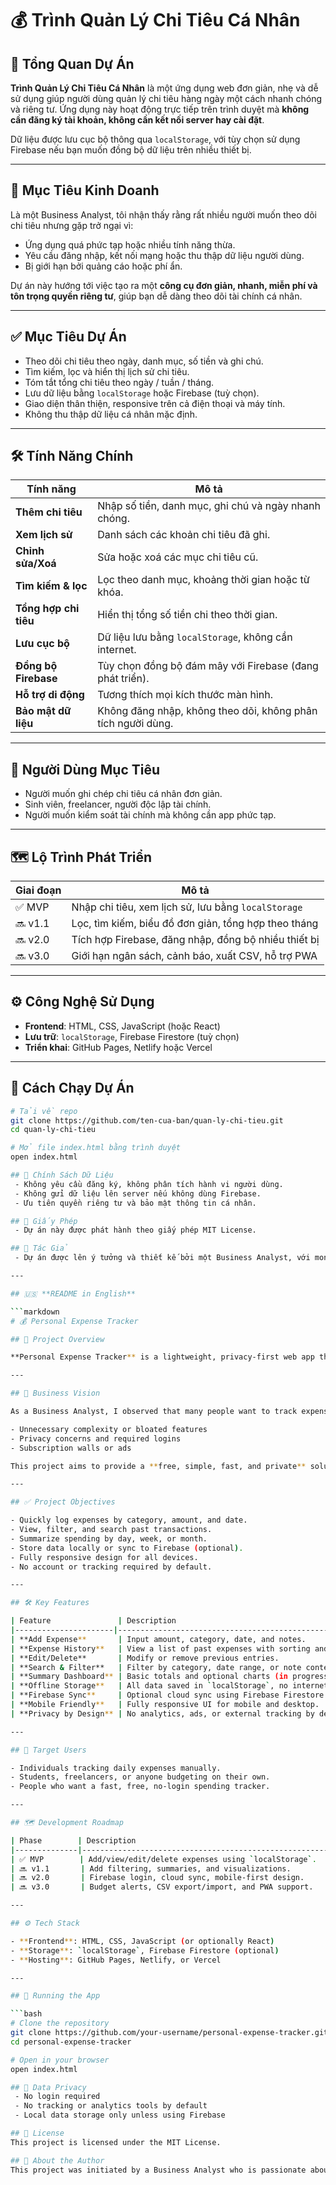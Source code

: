 # 💰 Trình Quản Lý Chi Tiêu Cá Nhân

## 🧭 Tổng Quan Dự Án

**Trình Quản Lý Chi Tiêu Cá Nhân** là một ứng dụng web đơn giản, nhẹ và dễ sử dụng giúp người dùng quản lý chi tiêu hàng ngày một cách nhanh chóng và riêng tư. Ứng dụng này hoạt động trực tiếp trên trình duyệt mà **không cần đăng ký tài khoản, không cần kết nối server hay cài đặt**.

Dữ liệu được lưu cục bộ thông qua `localStorage`, với tùy chọn sử dụng Firebase nếu bạn muốn đồng bộ dữ liệu trên nhiều thiết bị.

---

## 🎯 Mục Tiêu Kinh Doanh

Là một Business Analyst, tôi nhận thấy rằng rất nhiều người muốn theo dõi chi tiêu nhưng gặp trở ngại vì:

- Ứng dụng quá phức tạp hoặc nhiều tính năng thừa.
- Yêu cầu đăng nhập, kết nối mạng hoặc thu thập dữ liệu người dùng.
- Bị giới hạn bởi quảng cáo hoặc phí ẩn.

Dự án này hướng tới việc tạo ra một **công cụ đơn giản, nhanh, miễn phí và tôn trọng quyền riêng tư**, giúp bạn dễ dàng theo dõi tài chính cá nhân.

---

## ✅ Mục Tiêu Dự Án

- Theo dõi chi tiêu theo ngày, danh mục, số tiền và ghi chú.
- Tìm kiếm, lọc và hiển thị lịch sử chi tiêu.
- Tóm tắt tổng chi tiêu theo ngày / tuần / tháng.
- Lưu dữ liệu bằng `localStorage` hoặc Firebase (tuỳ chọn).
- Giao diện thân thiện, responsive trên cả điện thoại và máy tính.
- Không thu thập dữ liệu cá nhân mặc định.

---

## 🛠️ Tính Năng Chính

| Tính năng             | Mô tả                                                                 |
|-----------------------|------------------------------------------------------------------------|
| **Thêm chi tiêu**      | Nhập số tiền, danh mục, ghi chú và ngày nhanh chóng.                 |
| **Xem lịch sử**        | Danh sách các khoản chi tiêu đã ghi.                                  |
| **Chỉnh sửa/Xoá**      | Sửa hoặc xoá các mục chi tiêu cũ.                                     |
| **Tìm kiếm & lọc**     | Lọc theo danh mục, khoảng thời gian hoặc từ khóa.                    |
| **Tổng hợp chi tiêu**  | Hiển thị tổng số tiền chi theo thời gian.                            |
| **Lưu cục bộ**         | Dữ liệu lưu bằng `localStorage`, không cần internet.                 |
| **Đồng bộ Firebase**   | Tùy chọn đồng bộ đám mây với Firebase (đang phát triển).             |
| **Hỗ trợ di động**     | Tương thích mọi kích thước màn hình.                                 |
| **Bảo mật dữ liệu**    | Không đăng nhập, không theo dõi, không phân tích người dùng.         |

---

## 👥 Người Dùng Mục Tiêu

- Người muốn ghi chép chi tiêu cá nhân đơn giản.
- Sinh viên, freelancer, người độc lập tài chính.
- Người muốn kiểm soát tài chính mà không cần app phức tạp.

---

## 🗺️ Lộ Trình Phát Triển

| Giai đoạn   | Mô tả                                                                     |
|-------------|---------------------------------------------------------------------------|
| ✅ MVP       | Nhập chi tiêu, xem lịch sử, lưu bằng `localStorage`                      |
| 🔜 v1.1      | Lọc, tìm kiếm, biểu đồ đơn giản, tổng hợp theo tháng                     |
| 🔜 v2.0      | Tích hợp Firebase, đăng nhập, đồng bộ nhiều thiết bị                     |
| 🔜 v3.0      | Giới hạn ngân sách, cảnh báo, xuất CSV, hỗ trợ PWA                        |

---

## ⚙️ Công Nghệ Sử Dụng

- **Frontend**: HTML, CSS, JavaScript (hoặc React)
- **Lưu trữ**: `localStorage`, Firebase Firestore (tuỳ chọn)
- **Triển khai**: GitHub Pages, Netlify hoặc Vercel

---

## 🚀 Cách Chạy Dự Án

```bash
# Tải về repo
git clone https://github.com/ten-cua-ban/quan-ly-chi-tieu.git
cd quan-ly-chi-tieu

# Mở file index.html bằng trình duyệt
open index.html

## 🔐 Chính Sách Dữ Liệu
 - Không yêu cầu đăng ký, không phân tích hành vi người dùng.
 - Không gửi dữ liệu lên server nếu không dùng Firebase.
 - Ưu tiên quyền riêng tư và bảo mật thông tin cá nhân.

## 📄 Giấy Phép
 - Dự án này được phát hành theo giấy phép MIT License.

## 👤 Tác Giả
 - Dự án được lên ý tưởng và thiết kế bởi một Business Analyst, với mong muốn cung cấp một công cụ tài chính đơn giản, hữu ích và thân thiện với người dùng phổ thông.

---

## 🇺🇸 **README in English**

```markdown
# 💰 Personal Expense Tracker

## 🧭 Project Overview

**Personal Expense Tracker** is a lightweight, privacy-first web app that allows users to easily record and manage daily expenses. It runs directly in the browser using `localStorage`, with optional Firebase sync for cross-device access — no signup or installation needed.

---

## 🎯 Business Vision

As a Business Analyst, I observed that many people want to track expenses but avoid using current apps due to:

- Unnecessary complexity or bloated features
- Privacy concerns and required logins
- Subscription walls or ads

This project aims to provide a **free, simple, fast, and private** solution to help users build better financial habits without friction.

---

## ✅ Project Objectives

- Quickly log expenses by category, amount, and date.
- View, filter, and search past transactions.
- Summarize spending by day, week, or month.
- Store data locally or sync to Firebase (optional).
- Fully responsive design for all devices.
- No account or tracking required by default.

---

## 🛠️ Key Features

| Feature               | Description                                                                 |
|----------------------|-----------------------------------------------------------------------------|
| **Add Expense**       | Input amount, category, date, and notes.                                   |
| **Expense History**   | View a list of past expenses with sorting and grouping.                    |
| **Edit/Delete**       | Modify or remove previous entries.                                         |
| **Search & Filter**   | Filter by category, date range, or note content.                           |
| **Summary Dashboard** | Basic totals and optional charts (in progress).                            |
| **Offline Storage**   | All data saved in `localStorage`, no internet required.                    |
| **Firebase Sync**     | Optional cloud sync using Firebase Firestore (planned).                    |
| **Mobile Friendly**   | Fully responsive UI for mobile and desktop.                                |
| **Privacy by Design** | No analytics, ads, or external tracking by default.                        |

---

## 👥 Target Users

- Individuals tracking daily expenses manually.
- Students, freelancers, or anyone budgeting on their own.
- People who want a fast, free, no-login spending tracker.

---

## 🗺️ Development Roadmap

| Phase        | Description                                                                 |
|--------------|-----------------------------------------------------------------------------|
| ✅ MVP        | Add/view/edit/delete expenses using `localStorage`.                         |
| 🔜 v1.1       | Add filtering, summaries, and visualizations.                              |
| 🔜 v2.0       | Firebase login, cloud sync, mobile-first design.                           |
| 🔜 v3.0       | Budget alerts, CSV export/import, and PWA support.                         |

---

## ⚙️ Tech Stack

- **Frontend**: HTML, CSS, JavaScript (or optionally React)
- **Storage**: `localStorage`, Firebase Firestore (optional)
- **Hosting**: GitHub Pages, Netlify, or Vercel

---

## 🚀 Running the App

```bash
# Clone the repository
git clone https://github.com/your-username/personal-expense-tracker.git
cd personal-expense-tracker

# Open in your browser
open index.html

## 🔐 Data Privacy
 - No login required
 - No tracking or analytics tools by default
 - Local data storage only unless using Firebase

## 📄 License
This project is licensed under the MIT License.

## 👤 About the Author
This project was initiated by a Business Analyst who is passionate about user-friendly tools and helping people make better financial decisions with simple, transparent software.
